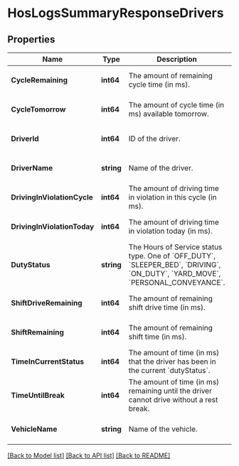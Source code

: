 # HosLogsSummaryResponseDrivers

## Properties
Name | Type | Description | Notes
------------ | ------------- | ------------- | -------------
**CycleRemaining** | **int64** | The amount of remaining cycle time (in ms). | [optional] [default to null]
**CycleTomorrow** | **int64** | The amount of cycle time (in ms) available tomorrow. | [optional] [default to null]
**DriverId** | **int64** | ID of the driver. | [optional] [default to null]
**DriverName** | **string** | Name of the driver. | [optional] [default to null]
**DrivingInViolationCycle** | **int64** | The amount of driving time in violation in this cycle (in ms). | [optional] [default to null]
**DrivingInViolationToday** | **int64** | The amount of driving time in violation today (in ms). | [optional] [default to null]
**DutyStatus** | **string** | The Hours of Service status type. One of &#x60;OFF_DUTY&#x60;, &#x60;SLEEPER_BED&#x60;, &#x60;DRIVING&#x60;, &#x60;ON_DUTY&#x60;, &#x60;YARD_MOVE&#x60;, &#x60;PERSONAL_CONVEYANCE&#x60;. | [optional] [default to null]
**ShiftDriveRemaining** | **int64** | The amount of remaining shift drive time (in ms). | [optional] [default to null]
**ShiftRemaining** | **int64** | The amount of remaining shift time (in ms). | [optional] [default to null]
**TimeInCurrentStatus** | **int64** | The amount of time (in ms) that the driver has been in the current &#x60;dutyStatus&#x60;. | [optional] [default to null]
**TimeUntilBreak** | **int64** | The amount of time (in ms) remaining until the driver cannot drive without a rest break. | [optional] [default to null]
**VehicleName** | **string** | Name of the vehicle. | [optional] [default to null]

[[Back to Model list]](../README.md#documentation-for-models) [[Back to API list]](../README.md#documentation-for-api-endpoints) [[Back to README]](../README.md)


